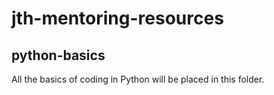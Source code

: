 # jth-mentoring-resources

## python-basics
All the basics of coding in Python will be placed in this folder.
